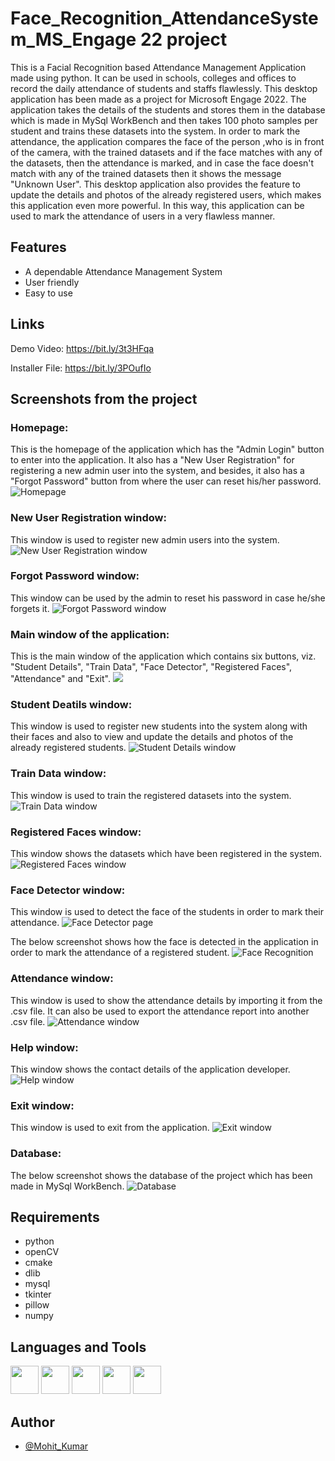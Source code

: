 
# Face_Recognition_AttendanceSystem_MS_Engage 22 project

This is a Facial Recognition based Attendance Management Application made using python. It can be used in schools, colleges and offices to record the daily attendance of students and staffs flawlessly. This desktop application has been made as a project for Microsoft Engage 2022.
The application takes the details of the students and stores them in the database which is made in MySql WorkBench and then takes 100 photo samples per student and trains these datasets into the system. In order to mark the attendance, the application compares the face of the person ,who is in front of the camera, with the trained datasets and if the face matches with any of the datasets, then the attendance is marked, and in case the face doesn't match with any of the trained datasets then it shows the message "Unknown User". This desktop application also provides the feature to update the details and photos of the already registered users, which makes this application even more powerful. In this way, this application can be used to mark the attendance of users in a very flawless manner.


## Features

- A dependable Attendance Management System
- User friendly
- Easy to use 


## Links

Demo Video: https://bit.ly/3t3HFqa

Installer File: https://bit.ly/3POufIo




## Screenshots from the project

### Homepage: 
This is the homepage of the application which has the "Admin Login" button to enter into the application. It also has a "New User Registration" for registering a new admin user into the system, and besides, it also has a "Forgot Password" button from where the user can reset his/her password.
![Homepage](https://github.com/mks168/Face_Recognition_AttendanceSystem_MS_Engage-22-project/blob/main/project%20screenshots/homepage.png)


### New User Registration window: 
This window is used to register new admin users into the system.
![New User Registration window](https://github.com/mks168/Face_Recognition_AttendanceSystem_MS_Engage-22-project/blob/main/project%20screenshots/registration%20page.png)


### Forgot Password window: 
This window can be used by the admin to reset his password in case he/she forgets it.
![Forgot Password window](https://github.com/mks168/Face_Recognition_AttendanceSystem_MS_Engage-22-project/blob/main/project%20screenshots/forgot%20password%20window.png)


### Main window of the application: 
This is the main window of the application which contains six buttons, viz. "Student Details", "Train Data", "Face Detector", "Registered Faces", "Attendance" and "Exit".
<img src="https://github.com/mks168/Face_Recognition_AttendanceSystem_MS_Engage-22-project/blob/main/project%20screenshots/main%20window%20of%20application.png">


### Student Deatils window: 
This window is used to register new students into the system along with their faces and also to view and update the details and photos of the already registered students.
![Student Details window](https://github.com/mks168/Face_Recognition_AttendanceSystem_MS_Engage-22-project/blob/main/project%20screenshots/student%20details%20window.png)


### Train Data window: 
This window is used to train the registered datasets into the system.
![Train Data window](https://github.com/mks168/Face_Recognition_AttendanceSystem_MS_Engage-22-project/blob/main/project%20screenshots/train%20data%20window.png)


### Registered Faces window: 
This window shows the datasets which have been registered in the system.
![Registered Faces window](https://github.com/mks168/Face_Recognition_AttendanceSystem_MS_Engage-22-project/blob/main/project%20screenshots/registered%20faces%20window.png)


### Face Detector window: 
This window is used to detect the face of the students in order to mark their attendance.
![Face Detector page](https://github.com/mks168/Face_Recognition_AttendanceSystem_MS_Engage-22-project/blob/main/project%20screenshots/face%20recognition%20page.png)


The below screenshot shows how the face is detected in the application in order to mark the attendance of a registered student.
![Face Recognition](https://github.com/mks168/Face_Recognition_AttendanceSystem_MS_Engage-22-project/blob/main/project%20screenshots/face%20recognition.png)


### Attendance window: 
This window is used to show the attendance details by importing it from the .csv file. It can also be used to export the attendance report into another .csv file.
![Attendance window](https://github.com/mks168/Face_Recognition_AttendanceSystem_MS_Engage-22-project/blob/main/project%20screenshots/attendance%20window.png)


### Help window: 
This window shows the contact details of the application developer.
![Help window](https://github.com/mks168/Face_Recognition_AttendanceSystem_MS_Engage-22-project/blob/main/project%20screenshots/help%20window.png)


### Exit window: 
This window is used to exit from the application.
![Exit window](https://github.com/mks168/Face_Recognition_AttendanceSystem_MS_Engage-22-project/blob/main/project%20screenshots/exit%20window.png)


### Database: 
The below screenshot shows the database of the project which has been made in MySql WorkBench.
![Database](https://github.com/mks168/Face_Recognition_AttendanceSystem_MS_Engage-22-project/blob/main/project%20screenshots/database.png)




## Requirements

- python
- openCV
- cmake
- dlib
- mysql 
- tkinter
- pillow
- numpy




## Languages and Tools
<p align="left">
<img src="https://github.com/mks168/Face_Recognition_AttendanceSystem_MS_Engage-22-project/blob/main/tools%20icons/mysql.ico" width="45" height="45">
<img src="https://github.com/mks168/Face_Recognition_AttendanceSystem_MS_Engage-22-project/blob/main/tools%20icons/python.ico" width="45" height="45">
<img src="https://github.com/mks168/Face_Recognition_AttendanceSystem_MS_Engage-22-project/blob/main/tools%20icons/2084117441551941714-128.ico" width="45" height="45">
<img src="https://github.com/mks168/Face_Recognition_AttendanceSystem_MS_Engage-22-project/blob/main/tools%20icons/file-type-numpy.239x256.ico" width="45" height="45">
<img src="https://github.com/mks168/Face_Recognition_AttendanceSystem_MS_Engage-22-project/blob/main/tools%20icons/github.ico" width="45" height="45">
</p>






## Author

- [@Mohit_Kumar](https://github.com/mks168)

